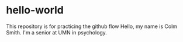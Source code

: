 # hello-world
This repository is for practicing the github flow
Hello, my name is Colm Smith. I'm a senior at UMN in psychology.
